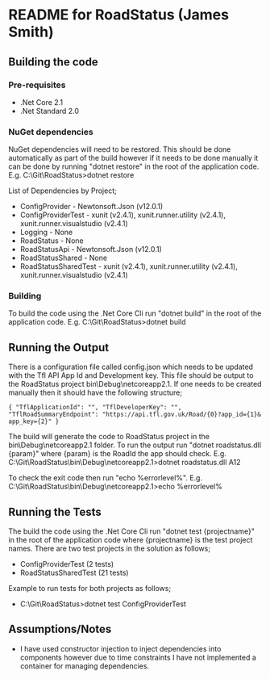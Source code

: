 # README for RoadStatus (James Smith)

## Building the code

### Pre-requisites
* .Net Core 2.1
* .Net Standard 2.0

### NuGet dependencies
NuGet dependencies will need to be restored. This should be done automatically as part of the build however if it needs to be done manually it can be done by running "dotnet restore" in the root of the application code.
E.g. C:\Git\RoadStatus>dotnet restore

List of Dependencies by Project;
* ConfigProvider - Newtonsoft.Json (v12.0.1)
* ConfigProviderTest - xunit (v2.4.1), xunit.runner.utility (v2.4.1), xunit.runner.visualstudio (v2.4.1)
* Logging - None
* RoadStatus - None
* RoadStatusApi - Newtonsoft.Json (v12.0.1)
* RoadStatusShared - None
* RoadStatusSharedTest - xunit (v2.4.1), xunit.runner.utility (v2.4.1), xunit.runner.visualstudio (v2.4.1)

### Building 
To build the code using the .Net Core Cli run "dotnet build" in the root of the application code.
E.g. C:\Git\RoadStatus>dotnet build

## Running the Output
There is a configuration file called config.json which needs to be updated with the Tfl API App Id and Development key. This file should be output to the RoadStatus project bin\Debug\netcoreapp2.1. If one needs to be created manually then it should have the following structure;

`{
  "TflApplicationId": "",
  "TflDeveloperKey": "",
  "TflRoadSummaryEndpoint": "https://api.tfl.gov.uk/Road/{0}?app_id={1}& app_key={2}"
}`

The build will generate the code to RoadStatus project in the bin\Debug\netcoreapp2.1 folder. To run the output run "dotnet roadstatus.dll {param}" where {param} is the RoadId the app should check. 
E.g. C:\Git\RoadStatus\bin\Debug\netcoreapp2.1>dotnet roadstatus.dll A12

To check the exit code then run "echo %errorlevel%".
E.g. C:\Git\RoadStatus\bin\Debug\netcoreapp2.1>echo %errorlevel%

## Running the Tests
The build the code using the .Net Core Cli run "dotnet test {projectname}" in the root of the application code where {projectname} is the test project names.
There are two test projects in the solution as follows;
* ConfigProviderTest (2 tests)
* RoadStatusSharedTest (21 tests)

Example to run tests for both projects as follows;
* C:\Git\RoadStatus>dotnet test ConfigProviderTest

## Assumptions/Notes
* I have used constructor injection to inject dependencies into components however due to time constraints I have not implemented a container for managing dependencies.